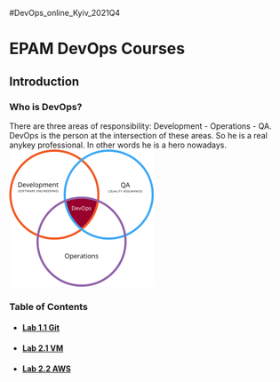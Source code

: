 #DevOps_online_Kyiv_2021Q4
<h1>EPAM DevOps Courses</h1>
<h2>Introduction</h2>
<h3>Who is DevOps?</h3>
There are three areas of responsibility: Development - Operations - QA.
DevOps is the person at the intersection of these areas.
So he is a real anykey professional. In other words he is a hero nowadays.
<img src=devops.png>
<h3>Table of Contents</h3>
<ul>
<li><a href=m1/task1.1/readme.md><h4>Lab 1.1 Git</h4></a>
<li><a href=m2/task2.1/readme.md><h4>Lab 2.1 VM</h4></a>
<li><a href=m2/task2.2/readme.md><h4>Lab 2.2 AWS</h4></a>
</ul>
